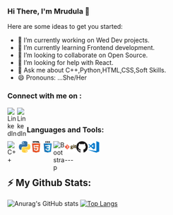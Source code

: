 ### Hi There, I'm Mrudula 👋

Here are some ideas to get you started:

- 🔭 I’m currently working on Wed Dev projects.
- 🌱 I’m currently learning Frontend development.
- 👯 I’m looking to collaborate on Open Source.
- 🤔 I’m looking for help with React.
- 💬 Ask me about C++,Python,HTML,CSS,Soft Skills.
- 😄 Pronouns: ...She/Her

### Connect with me on :
<p align="left">
<a href= "https://www.linkedin.com/in/mrudula-kulkarni-748893191/" target="_blank" rel="noopener noreferrer"><img align="left" alt="LinkedIn" width="22px" src="https://cdn.jsdelivr.net/npm/simple-icons@v3/icons/linkedin.svg"/></a>
<a href= "https://twitter.com/Mrudula01" target="_blank" rel="noopener noreferrer"><img align="left" alt="LinkedIn" width="22px" src="https://image.flaticon.com/icons/png/512/60/60580.png"/></a>
</p>

<br />

### Languages and Tools:

<p align="left">
  <img align="left" alt="C++" width="26px" src="https://user-images.githubusercontent.com/42747200/46140125-da084900-c26d-11e8-8ea7-c45ae6306309.png" />
  <img align="left" alt="Python" width="26px" src="https://raw.githubusercontent.com/sabbirmollah/sabbirmollah/master/img/python.png" />
  <img align="left" alt="HTML5" width="26px" src="https://raw.githubusercontent.com/github/explore/80688e429a7d4ef2fca1e82350fe8e3517d3494d/topics/html/html.png" />
  <img align="left" alt="CSS3" width="26px" src="https://raw.githubusercontent.com/github/explore/80688e429a7d4ef2fca1e82350fe8e3517d3494d/topics/css/css.png" />
  <img align="left" alt="Bootstrap" width="26px" src="https://camo.githubusercontent.com/bec2c92468d081617cb3145a8f3d8103e268bca400f6169c3a68dc66e05c971e/68747470733a2f2f76352e676574626f6f7473747261702e636f6d2f646f63732f352e302f6173736574732f6272616e642f626f6f7473747261702d6c6f676f2d736861646f772e706e67" />
  <img align="left" alt="Git" width="26px" src="https://raw.githubusercontent.com/github/explore/80688e429a7d4ef2fca1e82350fe8e3517d3494d/topics/git/git.png" />
  <img align="left" alt="GitHub" width="26px" src="https://raw.githubusercontent.com/github/explore/78df643247d429f6cc873026c0622819ad797942/topics/github/github.png" />
  <img align="left" alt="Visual Studio Code" width="26px" src="https://raw.githubusercontent.com/github/explore/80688e429a7d4ef2fca1e82350fe8e3517d3494d/topics/visual-studio-code/visual-studio-code.png" />
</p>

<br />
<br />
---

## :zap: My Github Stats:
![Anurag's GitHub stats](https://github-readme-stats.vercel.app/api?username=Mrudula-Kulkarni&show_icons=true&theme=default)
[![Top Langs](https://github-readme-stats.vercel.app/api/top-langs/?username=Mrudula-Kulkarni&layout=compact)](https://github.com/anuraghazra/github-readme-stats)





